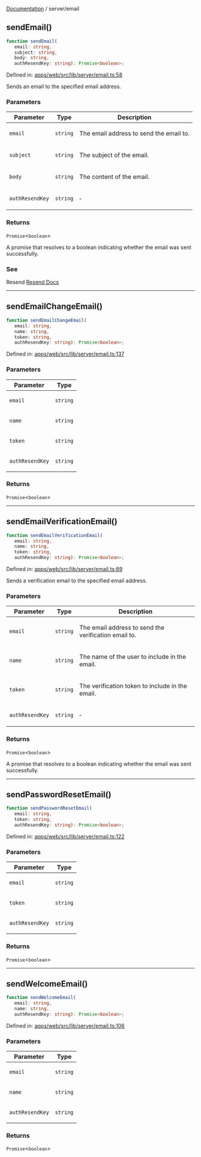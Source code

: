 [Documentation](../modules.md) / server/email

## sendEmail()

```ts
function sendEmail(
   email: string, 
   subject: string, 
   body: string, 
   authResendKey: string): Promise<boolean>;
```

Defined in: [apps/web/src/lib/server/email.ts:58](https://github.com/vtempest/ai-research-agent/tree/master/apps/web/src/lib/server/email.ts#L58)

Sends an email to the specified email address.

### Parameters

<table>
<thead>
<tr>
<th>Parameter</th>
<th>Type</th>
<th>Description</th>
</tr>
</thead>
<tbody>
<tr>
<td>

`email`

</td>
<td>

`string`

</td>
<td>

The email address to send the email to.

</td>
</tr>
<tr>
<td>

`subject`

</td>
<td>

`string`

</td>
<td>

The subject of the email.

</td>
</tr>
<tr>
<td>

`body`

</td>
<td>

`string`

</td>
<td>

The content of the email.

</td>
</tr>
<tr>
<td>

`authResendKey`

</td>
<td>

`string`

</td>
<td>

&hyphen;

</td>
</tr>
</tbody>
</table>

### Returns

`Promise`&lt;`boolean`&gt;

A promise that resolves to a boolean indicating whether the email was sent successfully.

### See

Resend [Resend Docs](https://resend.com/docs/introduction)

***

## sendEmailChangeEmail()

```ts
function sendEmailChangeEmail(
   email: string, 
   name: string, 
   token: string, 
   authResendKey: string): Promise<boolean>;
```

Defined in: [apps/web/src/lib/server/email.ts:137](https://github.com/vtempest/ai-research-agent/tree/master/apps/web/src/lib/server/email.ts#L137)

### Parameters

<table>
<thead>
<tr>
<th>Parameter</th>
<th>Type</th>
</tr>
</thead>
<tbody>
<tr>
<td>

`email`

</td>
<td>

`string`

</td>
</tr>
<tr>
<td>

`name`

</td>
<td>

`string`

</td>
</tr>
<tr>
<td>

`token`

</td>
<td>

`string`

</td>
</tr>
<tr>
<td>

`authResendKey`

</td>
<td>

`string`

</td>
</tr>
</tbody>
</table>

### Returns

`Promise`&lt;`boolean`&gt;

***

## sendEmailVerificationEmail()

```ts
function sendEmailVerificationEmail(
   email: string, 
   name: string, 
   token: string, 
   authResendKey: string): Promise<boolean>;
```

Defined in: [apps/web/src/lib/server/email.ts:89](https://github.com/vtempest/ai-research-agent/tree/master/apps/web/src/lib/server/email.ts#L89)

Sends a verification email to the specified email address.

### Parameters

<table>
<thead>
<tr>
<th>Parameter</th>
<th>Type</th>
<th>Description</th>
</tr>
</thead>
<tbody>
<tr>
<td>

`email`

</td>
<td>

`string`

</td>
<td>

The email address to send the verification email to.

</td>
</tr>
<tr>
<td>

`name`

</td>
<td>

`string`

</td>
<td>

The name of the user to include in the email.

</td>
</tr>
<tr>
<td>

`token`

</td>
<td>

`string`

</td>
<td>

The verification token to include in the email.

</td>
</tr>
<tr>
<td>

`authResendKey`

</td>
<td>

`string`

</td>
<td>

&hyphen;

</td>
</tr>
</tbody>
</table>

### Returns

`Promise`&lt;`boolean`&gt;

A promise that resolves to a boolean indicating whether the email was sent successfully.

***

## sendPasswordResetEmail()

```ts
function sendPasswordResetEmail(
   email: string, 
   token: string, 
   authResendKey: string): Promise<boolean>;
```

Defined in: [apps/web/src/lib/server/email.ts:122](https://github.com/vtempest/ai-research-agent/tree/master/apps/web/src/lib/server/email.ts#L122)

### Parameters

<table>
<thead>
<tr>
<th>Parameter</th>
<th>Type</th>
</tr>
</thead>
<tbody>
<tr>
<td>

`email`

</td>
<td>

`string`

</td>
</tr>
<tr>
<td>

`token`

</td>
<td>

`string`

</td>
</tr>
<tr>
<td>

`authResendKey`

</td>
<td>

`string`

</td>
</tr>
</tbody>
</table>

### Returns

`Promise`&lt;`boolean`&gt;

***

## sendWelcomeEmail()

```ts
function sendWelcomeEmail(
   email: string, 
   name: string, 
   authResendKey: string): Promise<boolean>;
```

Defined in: [apps/web/src/lib/server/email.ts:106](https://github.com/vtempest/ai-research-agent/tree/master/apps/web/src/lib/server/email.ts#L106)

### Parameters

<table>
<thead>
<tr>
<th>Parameter</th>
<th>Type</th>
</tr>
</thead>
<tbody>
<tr>
<td>

`email`

</td>
<td>

`string`

</td>
</tr>
<tr>
<td>

`name`

</td>
<td>

`string`

</td>
</tr>
<tr>
<td>

`authResendKey`

</td>
<td>

`string`

</td>
</tr>
</tbody>
</table>

### Returns

`Promise`&lt;`boolean`&gt;
